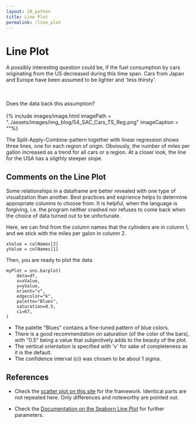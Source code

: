 ```yaml
---
layout: 20_python
title: Line Plot
permalink: /line_plot
---
```


# Line Plot


A possibly interesting question could be, if the fuel consumption by cars originating from the US decreased during this time span.
Cars from Japan and Europe have been assumed to be lighter and 'less thirsty'.

<br><br>
Does the data back this assumption?
<br><br>
{% include images/image.html imagePath = "../assets/images/img_blog/54_SAC_Cars_TS_Reg.png" imageCaption =  ""%}

The Split-Apply-Combine-pattern together with linear regression shows three lines, one for each region of origin. 
Obviously, the number of miles per gallon increased as a trend for all cars or a region. At a closer look, the line for the USA has a sligthly steeper slope. 


## Comments on the Line Plot

Some relationships in a dataframe are better revealed with one type of visualization than another.
Best practices and exprience helps to determine appropriate columns to choose from. It is helpful, when the language is forgiving, i.e. the program neither crashed nor refuses to come back when the choice of data turned out to be unfortunate. 

Here, we can find from the column names that the cylinders are in column 1, and we stick with the miles per galon in column 2. 

>
    xValue = colNames[2]
    yValue = colNames[1]

Then, you are ready to plot the data

>
    myPlot = sns.barplot(
        data=df,
        x=xValue, 
        y=yValue,         
        orient="v", 
        edgecolor="k",
        palette="Blues",
        saturation=0.5,
        ci=67,
    )

- The palette "Blues" contains a fine-tuned pattern of blue colors.
- There is a good recommendation on saturation (of the color of the bars), with "0.5" being a value that subjectively adds to the beauty of the plot.
- The vertical orientation is specified with 'v' for sake of completeness as it is the default.
- The confidence interval (ci) was chosen to be about 1 sigma.


## References 

- Check the [scatter plot on this site](scatter_plot) for the framework. Identical parts are not repeated here. Only differences and noteworthy are pointed out.

- Check the [Documentation on the Seaborn Line Plot](https://seaborn.pydata.org/generated/seaborn.lineplot.html) for further parameters.